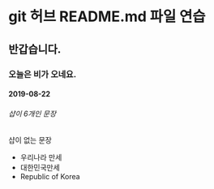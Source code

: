 # git 허브 README.md 파일 연습
## 반갑습니다.
### 오늘은 비가 오네요.
#### 2019-08-22
###### 샵이 6개인 문장
샵이 없는 문장

* 우리나라 만세
* 대한민국만세
* Republic of Korea
